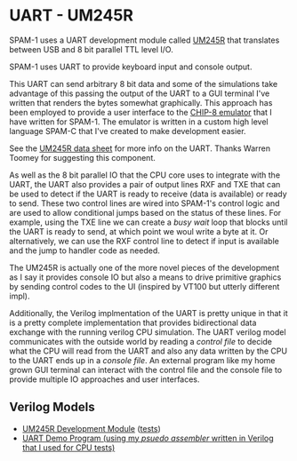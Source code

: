 # UART - UM245R

SPAM-1 uses a UART development module called [UM245R](../otherdoc/UM245R-UART.pdf) that translates between USB and 8 bit parallel TTL level I/O.

SPAM-1 uses UART to provide keyboard input and console output.

This UART can send arbitrary 8 bit data and some of the simulations take advantage of this passing the output of the UART to a GUI terminal I've written that renders the bytes somewhat graphically. 
This approach has been employed to provide a user interface to the [CHIP-8 emulator](../jvmtools/programs/Chip8Emulator.scc) that I have written for SPAM-1. The emulator is written in a custom high level language SPAM-C that I've created to make development easier. 

See the [UM245R data sheet](../otherdoc/UM245R-UART.pdf) for more info on the UART. Thanks Warren Toomey for suggesting this component.

As well as the 8 bit parallel IO that the CPU core uses to integrate with the UART, the UART also provides a pair of output lines RXF and TXE that can be used to detect if the UART is ready to receive (data is available) or ready to send. These two control lines are wired into SPAM-1's control logic and are used to allow conditional jumps based on the status of these lines. For example, using the TXE line we can create a _busy wait_ loop that blocks until the UART is ready to send, at which point we woul write a byte at it. Or alternatively, we can use the RXF control line to detect if input is available and the jump to handler code as needed. 

The UM245R is actually one of the more novel pieces of the development as I say it provides console IO but also a means to drive primitive graphics by sending control codes to the UI (inspired by VT100 but utterly different impl). 

Additionally, the Verilog implmentation of the UART is pretty unique in that it is a pretty complete implementation that provides bidirectional data exchange with the running verilog CPU simulation. The UART verilog model communicates with the outside world by reading a _control file_ to decide what the CPU will read from the UART and also any data written by the CPU to the UART ends up in a _console file_. An external program like my home grown GUI terminal can interact with the control file and the console file to provide multiple IO approaches and user interfaces.

## Verilog Models

- [UM245R Development Module](../verilog/uart/um245r.v) ([tests](../verilog/uart/test.v))
- [UART Demo Program (using my _psuedo assembler_ written in Verilog that I used for CPU tests)](../verilog/cpu/demo_uart_loop.v)
